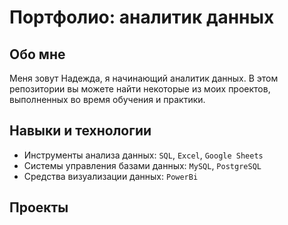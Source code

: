 # Портфолио: аналитик данных

## Обо мне 

Меня зовут Надежда, я начинающий аналитик данных. 
В этом репозитории вы можете найти некоторые из моих проектов, выполненных во время обучения и практики.

## Навыки и технологии
- Инструменты анализа данных: ``SQL``, ``Excel``, ``Google Sheets``
- Системы управления базами данных: ``MySQL``, ``PostgreSQL``
- Средства визуализации данных: ``PowerBi``

## Проекты
